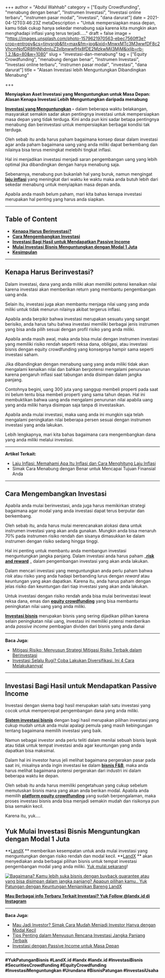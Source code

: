 +++
author = "Abdul Wahhab"
category = ["Equity Crowdfunding", "menabung dengan benar", "Instrumen Investasi", "Investasi online terbaru", "instrumen pasar modal", "investasi", "dana darurat"]
date = 2021-04-12T03:46:23Z
metaDescription = "Untuk mempersiapkan masa depan, kamu tidak cukup hanya sekedar menabung saja karena kita mungkin akan menghadapi inflasi yang terus terjadi....."
draft = false
image = "https://images.unsplash.com/photo-1579621970563-ebec7560ff3e?crop=entropy&cs=tinysrgb&fit=max&fm=jpg&ixid=MnwxMTc3M3wwfDF8c2VhcmNofDR8fHNhdmluZ3xlbnwwfHx8fDE2MzkwMjI3MjM&ixlib=rb-1.2.1&q=80&w=1080"
slug = "investasi-dan-menabung"
tag = ["Equity Crowdfunding", "menabung dengan benar", "Instrumen Investasi", "Investasi online terbaru", "instrumen pasar modal", "investasi", "dana darurat"]
title = "Alasan Investasi lebih Menguntungkan Dibandingkan Menabung"

+++


**Menyiapkan Aset Investasi yang Menguntungkan untuk Masa Depan: Alasan Kenapa Investasi Lebih Menguntungkan daripada menabung**

**[Investasi yang Menguntungkan](https://landx.id/project/) -** dalam beberapa waktu belakangan, masyarakat semakin sadar akan pentingnya investasi untuk mempersiapkan masa depan yang tidak terduga. Kini anda pun kini sadar betapa pentingnya menabung dan berinvestasi untuk mempersiapkan berbagai kondisi tak terduga.

Oleh sebab itu anda harus paham bagaimana konsep dasar dalam investasi agar anda paham bagaimana uang yang anda miliki dapat berkembang dan nilainya bisa terus meningkat melebihi tingkat inflasi.

Hal ini menjadikan investasi menjadi saran pengembangan uang yang lebih optimal jika dibandingkan dengan hanya menabung saja.

Sebenarnya, menabung pun bukanlah hal yang buruk, namun mengingat [**laju inflasi**](https://landx.id/blog/laju-inflasi-adalah/) yang meningkat dari waktu ke waktu maka anda butuh lebih dari sekedar menabung untuk menyiapkan masa depan anda.

Apabila anda masih belum paham, mari kita bahas kenapa investasi merupakan hal penting yang harus anda siapkan.

---

## **Table of Content**

* **[Kenapa Harus Berinvestasi?](https://landx.id/blog/investasi-dan-menabung/#kenapa-harus-investasi)**
* **[Cara Mengembangkan Investasi](https://landx.id/blog/investasi-dan-menabung/#cara-mengembangkan-investasi)**
* **[Investasi Bagi Hasil untuk Mendapatkan Passive Income](https://landx.id/blog/investasi-dan-menabung/#investasi-bagi-hasil-untuk-mendapatkan-passive-income)**
* **[Mulai Investasi Bisnis Menguntungkan dengan Modal 1 Juta](https://landx.id/blog/investasi-dan-menabung/#mulai-investasi-bisnis-menguntungkan-dengan-modal-1-juta)**
* **[Kesimpulan](https://landx.id/blog/investasi-dan-menabung/#kesimpulan)**

---

## Kenapa Harus Berinvestasi?

Dalam investasi, dana yang anda miliki akan memiliki potensi kenaikan nilai karena investasi akan memberikan return yang membantu pengembangan uang anda.

Selain itu, investasi juga akan membantu menjaga nilai uang yang anda miliki untuk tidak  menurun nilainya akibat tergerus inflasi.

Apabila anda berpikir bahwa investasi merupakan sesuatu yang sangat berisiko, anda harus tahu bahwa investasi memiliki berbagai jenis instrumen yang bisa anda pilih sesuai dengan profil risiko yang anda miliki.

Apabila anda masih awal, maka anda bisa mulai dengan instrumen investasi yang memiliki risiko rendah seperti reksa dana, obligasi, atau investasi bisnis dengan equity crowdfunding yang konsepnya hampir sama seperti investasi saham.

Jika dibandingkan dengan menabung uang yang anda miliki tidak akan mengalami kenaikan nilai dan bahkan berpotensi mengalami penurunan karena pengaruh inflasi saat tabungan anda disimpan dalam jangka panjang.

Contohnya begini, uang 300 juta yang sanggup membeli properti pada saat ini belum tentu bisa membeli properti yang sama tahun depan. Hal ini membuktikan bahwa uang anda mengalami penurunan nilai apabila uang yang anda miliki hanya disimpan saja tanpa di investasikan.

Apabila anda mulai investasi, maka uang anda ini mungkin saja telah mengalami peningkatan nilai beberapa persen sesuai dengan instrumen investasi yang anda lakukan.

Lebih lengkapnya, mari kita bahas bagaimana cara mengembangkan dana yang anda miliki melalui investasi.

---

**Artikel Terkait:**

* [Laju Inflasi: Memahami Apa Itu Inflasi dan Cara Menghitung Laju Inflasi](https://landx.id/blog/laju-inflasi-adalah/)
* Simak Cara Menabung dengan Benar untuk Mencapai Tujuan Finansial Anda

---

## Cara Mengembangkan Investasi

Apabila anda mulai berinvestasi, anda juga harus memikirkan strategi bagaimana agar modal yang anda investasi dapat terus berputar dan berkembang.

Oleh sebab itu, anda harus mulai merencanakan alokasi dana untuk instrumen investasi yang akan anda gunakan. Mungkin anda bisa menaruh 70% pada instrumen risiko rendah dan sisanya dimasukkan ke dalam instrumen dengan risiko sedang hingga tinggi.

Hal ini penting untuk membantu anda membangun investasi menguntungkan jangka panjang. Dalam investasi anda harus paham  _[**risk and reward**](https://landx.id/blog/alasan-kenapa-mitigasi-risiko-berperan-penting-terhadap-investasi-jangka-panjang-anda/) _ dalam pengembangan investasi yang akan anda lakukan.

Dalam mencari investasi yang menguntungkan anda perlu paham bahwa _risk_ atau risiko yang anda hadapi berbanding lurus dengan _reward_ atau keuntungan yang akan dapatkan. Karena itu, anda harus paham dengan jelas risiko dan keuntungan dari tiap investasi yang akan anda lakukan.

Untuk investasi dengan risiko rendah anda bisa mulai berinvestasi lewat reksa dana, emas dan [**equity crowdfunding**](https://landx.id/) yang bisa membantu peningkatan nilai uang yang anda miliki.

[**Investasi bisnis**](https://landx.id/) merupakan bisnis yang sering dijadikan pilihan karena selain peningkatan nilai uang, investasi ini memiliki potensi memberikan anda _passive income_ pembagian dividen dari bisnis yang anda danai

---

**Baca Juga:**

* [Mitigasi Risiko: Menyusun Strategi Mitigasi Risiko Terbaik dalam Berinvestasi](https://landx.id/blog/alasan-kenapa-mitigasi-risiko-berperan-penting-terhadap-investasi-jangka-panjang-anda/)
* [Investasi Selalu Rugi? Coba Lakukan Diversifikasi. Ini 4 Cara Melakukannya!](https://landx.id/blog/arti-penting-diversifikasi-dalam-investasi/)

---

## Investasi Bagi Hasil untuk Mendapatkan Passive Income

Investasi dengan skema bagi hasil merupakan salah satu investasi yang cocok untuk mempercepat pengembangan dana yang anda miliki.

[**Sistem investasi bisnis**](https://landx.id/project/) dengan bagi hasil merupakan pilihan investasi yang cukup mudah untuk anda mulai apalagi pemula yang masih kebingungan tentang bagaimana memilih investasi yang baik.

Namun sebagai investor anda perlu teliti dalam menilai sebuah bisnis layak atau tidak untuk tempat investasi anda agar keuntungan yang anda dapatkan bisa maksimal.

Dalam hal ini investor harus jeli melihat bagaimana pergerakan pasar pada saat ini, misalnya anda ingin investasi ke dalam [**bisnis F&B**](https://landx.id/project/), maka anda harus melihat bagaimana potensi pergerakan dari industri ini dalam beberapa waktu ke depan.

Oleh sebab itu anda harus memiliki pengetahuan yang cukup sebelum memutuskan bisnis mana yang akan anda berikan modal. Apabila anda memilih [**platform equity crowdfunding**](https://landx.id/project/) yang sudah berpengalaman, maka proses investasi bisnis anda bisa menjadi semakin mudah dan risikonya pun bisa semakin kecil.

Karena itu, yuk....

## Yuk Mulai Investasi Bisnis Menguntungkan dengan Modal 1 Juta

**[LandX](https://landx.id/) ** memberikan kesempatan untuk anda mulai investasi yang menguntungkan dengan risiko rendah dan modal kecil.  **[LandX](https://landx.id/) ** akan menyediakan anda berbagai pilihan bisnis untuk tempat investasi pengembangan modal yang anda miliki. [Yuk mulai sekarang](https://landx.id/)!

[![Bagaimana? Kamu lebih suka bisnis dengan buyback guarantee atau yang bisa disimpan dalam jangka panjang? Apapun pilihan kamu.. Yuk Patungan  dengan Keuntungan Menjanjikan Bareng LandX](https://accountgram-production.sfo2.cdn.digitaloceanspaces.com/landx_ghost/2021/10/Equity-Crowdfunding-di-Indonesia-1--3.png)](http://landx.id/)

**[Mau Berbagai info Terbaru Terkait Investasi? Yuk Follow @landx.id di Instagram](https://www.instagram.com/landx.id/?utm_medium=copy_link)**

---

**Baca Juga:**

* [Mau Jadi Investor? Simak Cara Mudah Menjadi Investor Hanya dengan Modal Kecil](https://landx.id/blog/cara-menjadi-investor/)
* [Tips Penting dalam Menyusun Rencana Investasi Jangka Panjang Terbaik](https://landx.id/blog/investasi-jangka-panjang-adalah/)
* [Investasi dengan Passive Income untuk Masa Depan](https://landx.id/blog/investasi-dengan-passive-income-untuk-masa-depan/)

---

**#YukPatunganBisnis    #LandX.id    #landx         #landx.id    #InvestasiBisnis  #SecuritiesCrowdfunding   #EquityCrowdfunding    #InvestasiMenguntungkan     #Urundana    #BisnisPatungan    #InvestasiUsaha**

